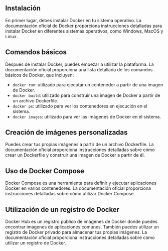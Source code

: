 ## Instalación

En primer lugar, debes instalar Docker en tu sistema operativo. La documentación oficial de Docker proporciona instrucciones detalladas para instalar Docker en diferentes sistemas operativos, como Windows, MacOS y Linux.
   
## Comandos básicos

Después de instalar Docker, puedes empezar a utilizar la plataforma. La documentación oficial proporciona una lista detallada de los comandos básicos de Docker, que incluyen:

- `docker run`: utilizado para ejecutar un contenedor a partir de una imagen de Docker.
- `docker build`: utilizado para construir una imagen de Docker a partir de un archivo Dockerfile.
- `docker ps`: utilizado para ver los contenedores en ejecución en el sistema.
- `docker images`: utilizado para ver las imágenes de Docker en el sistema.

## Creación de imágenes personalizadas

Puedes crear tus propias imágenes a partir de un archivo Dockerfile. La documentación oficial proporciona instrucciones detalladas sobre cómo crear un Dockerfile y construir una imagen de Docker a partir de él.

## Uso de Docker Compose

Docker Compose es una herramienta para definir y ejecutar aplicaciones Docker en varios contenedores. La documentación oficial proporciona instrucciones detalladas sobre cómo utilizar Docker Compose.

## Utilización de un registro de Docker

Docker Hub es un registro público de imágenes de Docker donde puedes encontrar imágenes de aplicaciones comunes. También puedes utilizar un registro de Docker privado para almacenar tus propias imágenes. La documentación oficial proporciona instrucciones detalladas sobre cómo utilizar un registro de Docker.